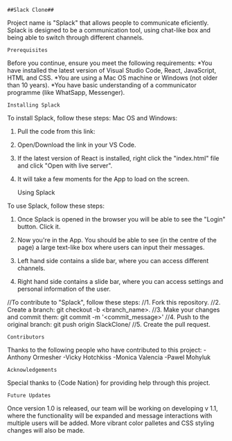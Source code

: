     ##Slack Clone##

Project name is "Splack" that allows people to communicate eficiently.
Splack is designed to be a communication tool, using chat-like box and being able to switch through different channels.

    Prerequisites

Before you continue, ensure you meet the following requirements:
*You have installed the latest version of Visual Studio Code, React, JavaScript, HTML and CSS.
*You are using a Mac OS machine or Windows (not older than 10 years).
*You have basic understanding of a communicator programme (like WhatSapp, Messenger).

    Installing Splack

To install Splack, follow these steps:
Mac OS and Windows:
1. Pull the code from this link: <insert our wonderful GitHub link>
2. Open/Download the link in your VS Code.
3. If the latest version of React is installed, right click the "index.html" file and click "Open with live server".
4. It will take a few moments for the App to load on the screen.

    Using Splack

To use Splack, follow these steps:
1. Once Splack is opened in the browser you will be able to see the "Login" button. Click it.
2. Now you're in the App. You should be able to see (in the centre of the page) a large text-like box where users can input their messages.
3. Left hand side contains a slide bar, where you can access different channels.
4. Right hand side contains a slide bar, where you can access settings and personal information of the user.

    <!-- Conbtributing to Slack Clone -->

//To contribute to "Splack", follow these steps:
//1. Fork this repository.
//2. Create a branch: git checkout -b <branch_name>.
//3. Make your changes and commit them: git commit -m '<commit_message>'
//4. Push to the original branch: git push origin SlackClone/<location>
//5. Create the pull request. 
    <!-- Conbtributing to Slack Clone -->

    Contributors

Thanks to the following people who have contributed to this project:
-Anthony Ormesher
-Vicky Hotchkiss
-Monica Valencia
-Pawel Mohyluk

    Acknowledgements

Special thanks to {Code Nation} for providing help through this project.

    Future Updates

Once version 1.0 is released, our team will be working on developing v 1.1, where the functionality will be expanded and message interactions with multiple users will be added.
More vibrant color palletes and CSS styling changes will also be made.